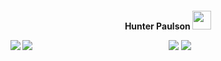 <h4 align="center"> Hunter Paulson <img src="https://raw.githubusercontent.com/MartinHeinz/MartinHeinz/master/wave.gif" width="30px"> 

<p align="center">
  <img src="https://img.shields.io/badge/System-Ubuntu%2020.04-informational?style=flat&logo=linux&style=for-the-badge" />
  <img src="https://img.shields.io/badge/Editor-VSCode-informational?style=flat&logo=visual-studio-code&style=for-the-badge&logoColor=blue" />
<a>
  <img align="left" src="https://api.hpaulson.smc.wtf/api?username=HPaulson&show_icons=true?count_private=true&show_border=false&include_all_commits=true" />
</a>
<a>
  <img align="left" src="https://api.hpaulson.smc.wtf/api/top-langs/?username=hpaulson&layout=compact&show_border=false" />
</a>
</p>
